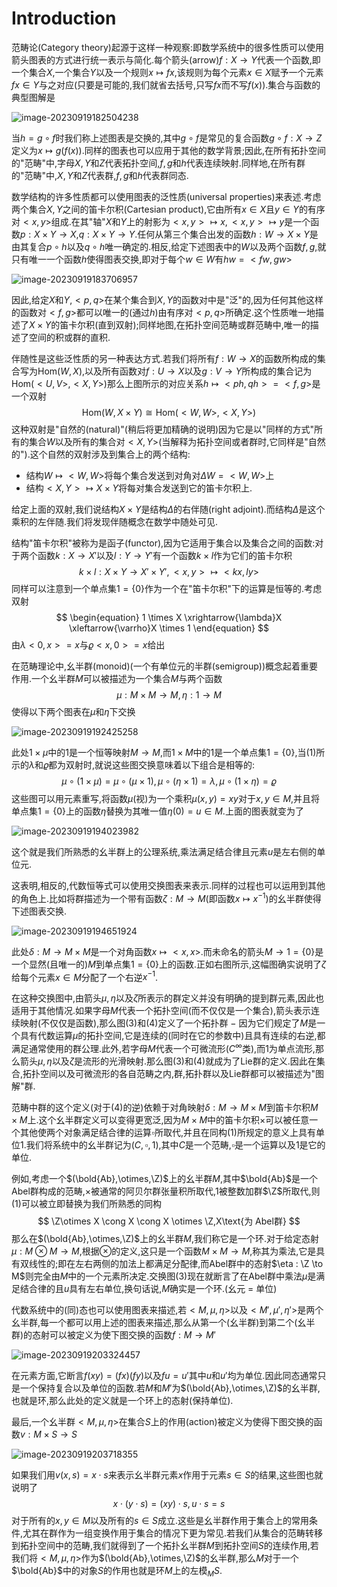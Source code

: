 # Introduction

范畴论$(\text{Category theory})$起源于这样一种观察:即数学系统中的很多性质可以使用箭头图表的方式进行统一表示与简化.每个箭头$(\text{arrow})f : X \to Y$代表一个函数,即一个集合$X$,一个集合$Y$以及一个规则$x \mapsto fx$,该规则为每个元素$x \in X$赋予一个元素$fx \in Y$与之对应(只要是可能的,我们就省去括号,只写$fx$而不写$f(x)$).集合与函数的典型图解是

![image-20230919182504238](S:/Math%20Note/new-Category/Image/Introduction/1.png)

当$h = g \circ f$时我们称上述图表是交换的,其中$g \circ f$是常见的复合函数$g \circ f : X\to Z$定义为$x \mapsto g(f(x))$.同样的图表也可以应用于其他的数学背景;因此,在所有拓扑空间的"范畴"中,字母$X,Y$和$Z$代表拓扑空间,$f,g$和$h$代表连续映射.同样地,在所有群的"范畴"中,$X,Y$和$Z$代表群,$f,g$和$h$代表群同态.

数学结构的许多性质都可以使用图表的泛性质$(\text{universal properties})$来表述.考虑两个集合$X,Y$之间的笛卡尔积$(\text{Cartesian product})$,它由所有$x \in X$且$y \in Y$的有序对$<x,y>$组成.在其"轴"$X$和$Y$上的射影为$<x,y> \mapsto x, <x,y>\mapsto y$是一个函数$p : X \times Y \to X$,$q: X \times Y \to Y$.任何从第三个集合出发的函数$h : W \to X \times Y$是由其复合$p \circ h$以及$q \circ h$唯一确定的.相反,给定下述图表中的$W$以及两个函数$f,g$,就只有唯一一个函数$h$使得图表交换,即对于每个$w \in W$有$hw = <fw,gw>$

![image-20230919183706957](S:/Math%20Note/new-Category/Image/Introduction/2.png)

因此,给定$X$和$Y$,$<p,q>$在某个集合到$X,Y$的函数对中是"泛"的,因为任何其他这样的函数对$<f,g>$都可以唯一的(通过$h$)由有序对$<p,q>$所确定.这个性质唯一地描述了$X \times Y$的笛卡尔积(直到双射);同样地图,在拓扑空间范畴或群范畴中,唯一的描述了空间的积或群的直积.

伴随性是这些泛性质的另一种表达方式.若我们将所有$f : W \to X$的函数所构成的集合写为$\text{Hom}(W,X)$,以及所有函数对$f : U \to X$以及$g : V\to Y$所构成的集合记为$\text{Hom}(<U,V>,<X,Y>)$那么上图所示的对应关系$h \mapsto <ph,qh> = <f,g>$是一个双射
$$
\text{Hom}(W,X \times Y)\cong \text{Hom}(<W,W>,<X,Y>)
$$
这种双射是"自然的$(\text{natural})$"(稍后将更加精确的说明)因为它是以"同样的方式"所有的集合$W$以及所有的集合对$<X,Y>$(当解释为拓扑空间或者群时,它同样是"自然的").这个自然的双射涉及到集合上的两个结构:

* 结构$W \mapsto <W,W>$将每个集合发送到对角对$\Delta W = <W,W>$上
* 结构$<X,Y> \mapsto X\times Y$将每对集合发送到它的笛卡尔积上.

给定上面的双射,我们说结构$X \times Y$是结构$\Delta$的右伴随$\text{(right adjoint)}$.而结构$\Delta$是这个乘积的左伴随.我们将发现伴随概念在数学中随处可见.



结构"笛卡尔积"被称为是函子$(\text{functor})$,因为它适用于集合以及集合之间的函数:对于两个函数$k : X \to X'$以及$l : Y \to Y'$有一个函数$k \times l$作为它们的笛卡尔积
$$
k \times l :X \times Y \to X' \times Y' , <x,y> \mapsto <kx,ly>
$$
同样可以注意到一个单点集$1 = \{0\}$作为一个在"笛卡尔积"下的运算是恒等的.考虑双射
$$
\begin{equation}
1 \times X \xrightarrow{\lambda}X \xleftarrow{\varrho}X \times 1
\end{equation}
$$
由$\lambda<0,x> = x$与$\varrho <x,0> = x$给出

在范畴理论中,幺半群$(\text{monoid})$(一个有单位元的半群$(\text{semigroup})$)概念起着重要作用.一个幺半群$M$可以被描述为一个集合$M$与两个函数
$$
\begin{equation}
\mu : M \times M \to M, \eta :1\to M
\end{equation}
$$
使得以下两个图表在$\mu$和$\eta$下交换

![image-20230919192425258](S:/Math%20Note/new-Category/Image/Introduction/3.png)

此处$1 \times \mu$中的$1$是一个恒等映射$M\to M$,而$1 \times M$中的$1$是一个单点集$1 = \{0\}$,当$(1)$所示的$\lambda$和$\varrho$都为双射时,就说这些图交换意味着以下组合是相等的:
$$
\mu \circ (1 \times \mu) = \mu \circ (\mu \times 1),\mu \circ (\eta \times 1) = \lambda, \mu \circ(1 \times \eta) = \varrho
$$
这些图可以用元素重写,将函数$\mu$(视)为一个乘积$\mu (x,y) = xy$对于$x,y \in M$,并且将单点集$1 = \{0\}$上的函数$\eta$替换为其唯一值$\eta(0) = u \in M$.上面的图表就变为了

![image-20230919194023982](S:/Math%20Note/new-Category/Image/Introduction/4.png)

这个就是我们所熟悉的幺半群上的公理系统,乘法满足结合律且元素$u$是左右侧的单位元.

这表明,相反的,代数恒等式可以使用交换图表来表示.同样的过程也可以运用到其他的角色上.比如将群描述为一个带有函数$\zeta : M \to M$(即函数$x \mapsto x^{-1}$)的幺半群使得下述图表交换.

![image-20230919194651924](S:/Math%20Note/new-Category/Image/Introduction/5.png)

此处$\delta : M \to M\times M$是一个对角函数$x \mapsto <x,x>$.而未命名的箭头$M \to 1 = \{0\}$是一个显然(且唯一的)$M$到单点集$1 = \{0\}$上的函数.正如右图所示,这幅图确实说明了$\zeta$给每个元素$x \in M$分配了一个右逆$x^{-1}$.

在这种交换图中,由箭头$\mu,\eta$以及$\zeta$所表示的群定义并没有明确的提到群元素,因此也适用于其他情况.如果字母$M$代表一个拓扑空间(而不仅仅是一个集合),箭头表示连续映射(不仅仅是函数),那么图$(3)$和$(4)$定义了一个拓扑群 $-$ 因为它们规定了$M$是一个具有代数运算$\mu$的拓扑空间,它是连续的(同时在它的参数中)且具有连续的右逆,都满足通常使用的群公理.此外,若字母$M$代表一个可微流形($C^{\infty}$类),而$1$为单点流形,那么箭头$\mu,\eta$以及$\zeta$是流形的光滑映射.那么图$(3)$和$(4)$就成为了$\text{Lie}$群的定义.因此在集合,拓扑空间以及可微流形的各自范畴之内,群,拓扑群以及$\text{Lie}$群都可以被描述为"图解"群.

范畴中群的这个定义(对于$(4)$的逆)依赖于对角映射$\delta : M \to M \times M$到笛卡尔积$M \times M$上.这个幺半群定义可以变得更宽泛,因为$M \times M$中的笛卡尔积$\times$可以被任意一个其他使两个对象满足结合律的运算$\square$所取代,并且在同构$(1)$所规定的意义上具有单位$1$.我们将系统中的幺半群记为$(C,\square,1)$,其中$C$是一个范畴,$\square$是一个运算以及$1$是它的单位.

例如,考虑一个$(\bold{Ab},\otimes,\Z)$上的幺半群$M$,其中$\bold{Ab}$是一个$\text{Abel}$群构成的范畴,$\times$被通常的阿贝尔群张量积所取代,$1$被整数加群$\Z$所取代,则$(1)$可以被立即替换为我们所熟悉的同构
$$
\Z\otimes X \cong X \cong X \otimes \Z,X\text{为 Abel群}
$$
那么在$(\bold{Ab},\otimes,\Z)$上的幺半群$M$,我们称它是一个环.对于给定态射$\mu : M \otimes M \to M$,根据$\otimes$的定义,这只是一个函数$M\times M \to M$,称其为乘法,它是具有双线性的;即在左右两侧的加法上都满足分配律,而$\text{Abel}$群中的态射$\eta : \Z \to M$则完全由$M$中的一个元素所决定.交换图$(3)$现在就断言了在$\text{Abel}$群中乘法$\mu$是满足结合律的且$u$具有左右单位,换句话说,$M$确实是一个环.(幺元 = 单位)

代数系统中的(同)态也可以使用图表来描述,若$<M,\mu,\eta>$以及$<M',\mu',\eta'>$是两个幺半群,每一个都可以用上述的图表来描述,那么从第一个(幺半群)到第二个(幺半群)的态射可以被定义为使下图交换的函数$f : M \to M'$

![image-20230919203324457](S:/Math%20Note/new-Category/Image/Introduction/6.png)

在元素方面,它断言$f(xy) = (fx)(fy)$以及$fu = u'$其中$u$和$u'$均为单位.因此同态通常只是一个保持复合以及单位的函数.若$M$和$M'$为$(\bold{Ab},\otimes,\Z)$的幺半群,也就是环,那么此处的定义就是一个环上的态射(保持单位).

最后,一个幺半群$<M,\mu,\eta>$在集合$S$上的作用$(\text{action})$被定义为使得下图交换的函数$v : M \times S \to S$

![image-20230919203718355](S:/Math%20Note/new-Category/Image/Introduction/7.png)

如果我们用$v(x,s) = x\cdot s$来表示幺半群元素$x$作用于元素$s \in S$的结果,这些图也就说明了
$$
x \cdot (y \cdot s) = (xy)\cdot s , u \cdot s = s
$$
对于所有的$x,y \in M$以及所有的$s \in S$成立.这些是幺半群作用于集合上的常用条件,尤其在群作为一组变换作用于集合的情况下更为常见.若我们从集合的范畴转移到拓扑空间中的范畴,我们就得到了一个拓扑幺半群$M$到拓扑空间$S$的连续作用,若我们将$<M,\mu,\eta>$作为$(\bold{Ab},\otimes,\Z)$的幺半群,那么$M$对于一个$\bold{Ab}$中的对象$S$的作用也就是环$M$上的左模$_MS$.